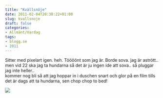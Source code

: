 ```yaml
---
title: "Kvällsnöje"
date: 2011-02-04T20:38:22+01:00
slug: kvallsnoje
draft: false
categories:
- Allmänt/Vardag
tags:
- blogg.se
- 2011
---
```

Sitter med pixelart igen. heh. Töööönt som jag är. Borde sova. jag är astrött.. men vid 22 ska jag ta hundarna så det är ju ingen ide att sova.. så pluggar jag inte heller..  
kommer nog bli så att jag hoppar in i duschen snart och glor på en film tills det är dags att ta hundarna, sen chop chop to bed!  
  
  
![](/assets/images/blogg.se/namnls_130821043.jpg)